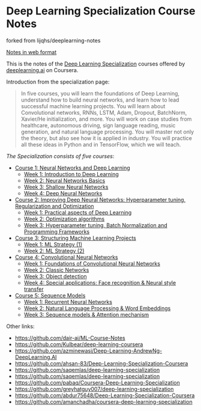 # Deep Learning Specialization Course Notes
forked from lijqhs/deeplearning-notes

[Notes in web format](https://www.aaronnotes.com/deeplearning-notes/)

This is the notes of the [Deep Learning Specialization](https://www.coursera.org/specializations/deep-learning) courses offered by [deeplearning.ai](https://www.deeplearning.ai/) on Coursera.

Introduction from the specialization page:

>In five courses, you will learn the foundations of Deep Learning, understand how to build neural networks, and learn how to lead successful machine learning projects. You will learn about Convolutional networks, RNNs, LSTM, Adam, Dropout, BatchNorm, Xavier/He initialization, and more. You will work on case studies from healthcare, autonomous driving, sign language reading, music generation, and natural language processing. You will master not only the theory, but also see how it is applied in industry. You will practice all these ideas in Python and in TensorFlow, which we will teach.

*The Specialization consists of five courses*:

- [Course 1: Neural Networks and Deep Learning](C1-Neural-Networks-and-Deep-Learning/readme.md)
  - [Week 1: Introduction to Deep Learning](C1-Neural-Networks-and-Deep-Learning/readme.md#week-1-introduction-to-deep-learning)
  - [Week 2: Neural Networks Basics](C1-Neural-Networks-and-Deep-Learning/readme.md#week-2-neural-networks-basics)
  - [Week 3: Shallow Neural Networks](C1-Neural-Networks-and-Deep-Learning/readme.md#week-3-shallow-neural-networks)
  - [Week 4: Deep Neural Networks](C1-Neural-Networks-and-Deep-Learning/readme.md#week-4-deep-neural-networks)
- [Course 2: Improving Deep Neural Networks: Hyperparameter tuning, Regularization and Optimization](C2-Improving-Deep-Neural-Networks/readme.md)
  - [Week 1: Practical aspects of Deep Learning](C2-Improving-Deep-Neural-Networks/readme.md#week-1-practical-aspects-of-deep-learning)
  - [Week 2: Optimization algorithms](C2-Improving-Deep-Neural-Networks/readme.md#week-2-optimization-algorithms)
  - [Week 3: Hyperparameter tuning, Batch Normalization and Programming Frameworks](C2-Improving-Deep-Neural-Networks/readme.md#week-3-hyperparameter-tuning-batch-normalization-and-programming-frameworks)
- [Course 3: Structuring Machine Learning Projects](C3-Structuring-Machine-Learning-Projects/readme.md)
  - [Week 1: ML Strategy (1)](C3-Structuring-Machine-Learning-Projects/readme.md#week-1-ml-strategy-1)
  - [Week 2: ML Strategy (2)](C3-Structuring-Machine-Learning-Projects/readme.md#week-2-ml-strategy-2)
- [Course 4: Convolutional Neural Networks](C4-Convolutional-Neural-Networks/readme.md)
  - [Week 1: Foundations of Convolutional Neural Networks](C4-Convolutional-Neural-Networks/readme.md#week-1-foundations-of-convolutional-neural-networks)
  - [Week 2: Classic Networks](C4-Convolutional-Neural-Networks/readme.md#week-2-classic-networks)
  - [Week 3: Object detection](C4-Convolutional-Neural-Networks/readme.md#week-3-object-detection)
  - [Week 4: Special applications: Face recognition & Neural style transfer](C4-Convolutional-Neural-Networks/readme.md#week-4-special-applications-face-recognition--neural-style-transfer)
- [Course 5: Sequence Models](C5-Sequence-Models/readme.md)
  - [Week 1: Recurrent Neural Networks](C5-Sequence-Models/readme.md#week-1-recurrent-neural-networks)
  - [Week 2: Natural Language Processing & Word Embeddings](C5-Sequence-Models/readme.md#week-2-natural-language-processing--word-embeddings)
  - [Week 3: Sequence models & Attention mechanism](C5-Sequence-Models/readme.md#week-3-sequence-models--attention-mechanism)



[fancy-course-summary]: https://www.slideshare.net/TessFerrandez/notes-from-coursera-deep-learning-courses-by-andrew-ng
[math-html]: https://www.toptal.com/designers/htmlarrows/letters/

Other links:
- https://github.com/dair-ai/ML-Course-Notes
- https://github.com/Kulbear/deep-learning-coursera
- https://github.com/azminewasi/Deep-Learning-AndrewNg-DeepLearning.AI
- https://github.com/ahsan-83/Deep-Learning-Specialization-Coursera
- https://github.com/saqemlas/deep-learning-specialization
- https://github.com/saqemlas/deep-learning-specialization
- https://github.com/pabaq/Coursera-Deep-Learning-Specialization
- https://github.com/greyhatguy007/deep-learning-specialization
- https://github.com/abdur75648/Deep-Learning-Specialization-Coursera
- https://github.com/amanchadha/coursera-deep-learning-specialization